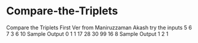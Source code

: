 # Compare-the-Triplets
Compare the Triplets
First Ver from Maniruzzaman Akash 
try the inputs
5 6 7
3 6 10
Sample Output 0
1 1
17 28 30
99 16 8
Sample Output 1
2 1
